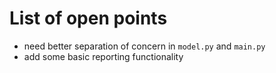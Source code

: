 # List of open points

- need better separation of concern in `model.py` and `main.py`
- add some basic reporting functionality
